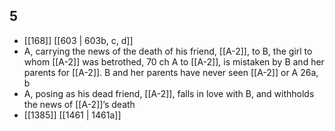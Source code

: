 ## 5
- [[168]] [[603 | 603b, c, d]] 
- A, carrying the news of the death of his friend, [[A-2]], to B, the girl to whom [[A-2]] was betrothed, 70 ch A to [[A-2]], is mistaken by B and her parents for [[A-2]]. B and her parents have never seen [[A-2]] or A 26a, b
- A, posing as his dead friend, [[A-2]], falls in love with B, and withholds the news of [[A-2]]’s death
- [[1385]] [[1461 | 1461a]] 

